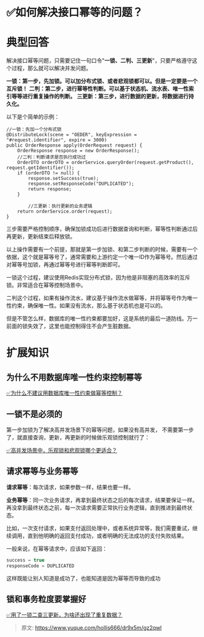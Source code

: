 # ✅如何解决接口幂等的问题？


# 典型回答

解决接口幂等问题，只需要记住一句口令"**一锁、二判、三更新**"，只要严格遵守这个过程，那么就可以解决并发问题。

**一锁：第一步，先加锁。可以加分布式锁、或者悲观锁都可以。但是一定要是一个互斥锁！**
**二判：第二步，进行幂等性判断。可以基于状态机、流水表、唯一性索引等等进行重复操作的判断。**
**三更新：第三步，进行数据的更新，将数据进行持久化。**

以下是个简单的示例：

```
//一锁：先加一个分布式锁
@DistributeLock(scene = "OEDER", keyExpression = "#request.identifier", expire = 3000)
public OrderResponse apply(OrderRequest request) {
    OrderResponse response = new OrderResponse();
  	//二判：判断请求是否执行成功过
    OrderDTO orderDTO = orderService.queryOrder(request.getProduct(), request.getIdentifier());
    if (orderDTO != null) {
        response.setSuccess(true);
        response.setResponseCode("DUPLICATED");
        return response;
    }

		//三更新：执行更新的业务逻辑
  	return orderService.order(request);
}
```

三步需要严格控制顺序，确保加锁成功后进行数据查询和判断，幂等性判断通过后再更新，更新结束后释放锁。

以上操作需要有一个前提，那就是第一步加锁、和第二步判断的时候，需要有一个依据，这个就是幂等号了，通常需要和上游约定一个唯一ID作为幂等号。然后通过对幂等号加锁，再通过幂等号进行幂等判断即可。

一锁这个过程，建议使用Redis实现分布式锁，因为他是非阻塞的高效率的互斥锁。非常适合在幂等控制场景中。

二判这个过程，如果有操作流水，建议基于操作流水做幂等，并将幂等号作为唯一性约束，确保唯一性。如果没有流水，那么基于状态机也是可以的。

但是不管怎么样，数据库的唯一性约束都要加好，这是系统的最后一道防线。万一前面的锁失效了，这里也能控制得住不会产生脏数据。


# 扩展知识


## 为什么不用数据库唯一性约束控制幂等

[✅为什么不建议用数据库唯一性约束做幂等控制？](https://www.yuque.com/hollis666/dr9x5m/prnect4g81wg2law?view=doc_embed)


## 一锁不是必须的

第一步加锁为了解决高并发场景下的幂等问题，如果没有高并发， 不需要第一步了，就直接查询，更新，再更新的时候做乐观锁控制就行了：

[✅高并发场景中，乐观锁和悲观锁哪个更适合？](https://www.yuque.com/hollis666/dr9x5m/kzkm89bnr0fzdeyi?view=doc_embed)


## 请求幂等与业务幂等

**请求幂等**：每次请求，如果参数一样，结果也要一样。

**业务幂等**：同一次业务请求，再拿到最终状态之后的每次请求，结果要保证一样。再没拿到最终状态之前，每一次请求需要正常执行业务逻辑，直到推进到最终状态。

比如，一次支付请求，如果支付返回处理中，或者系统异常等，我们需要重试，继续调用，直到他明确的返回支付成功，或者明确的无法成功的支付失败结果。

一般来说，在幂等请求中，应该如下返回：

```java
success = true
responseCode = DUPLICATED
```

这样既能让别人知道是成功了，也能知道是因为幂等而导致的成功


## 锁和事务粒度要掌握好

[✅用了一锁二查三更新，为啥还出现了重复数据？](https://www.yuque.com/hollis666/dr9x5m/rc0qez0gyn9t62f9?view=doc_embed)


> 原文: <https://www.yuque.com/hollis666/dr9x5m/gz2qwl>